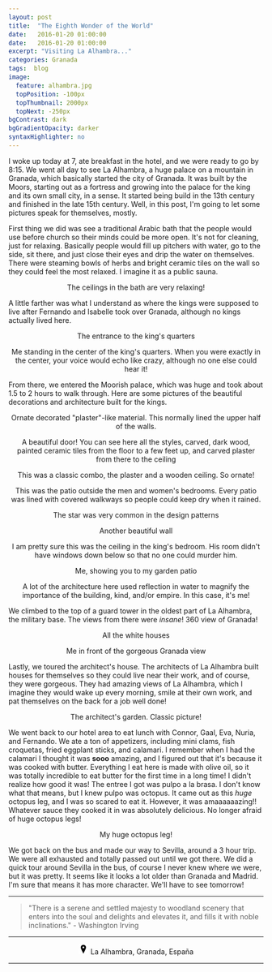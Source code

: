 ```yaml
---
layout: post
title:  "The Eighth Wonder of the World"
date:   2016-01-20 01:00:00
date:   2016-01-20 01:00:00
excerpt: "Visiting La Alhambra..."
categories: Granada
tags:  blog
image:
  feature: alhambra.jpg
  topPosition: -100px
  topThumbnail: 2000px
  topNext: -250px
bgContrast: dark
bgGradientOpacity: darker
syntaxHighlighter: no
---
```


I woke up today at 7, ate breakfast in the hotel, and we were ready to go by 8:15. We went all day to see La Alhambra, a huge palace on a mountain in Granada, which basically started the city of Granada. It was built by the Moors, starting out as a fortress and growing into the palace for the king and its own small city, in a sense. It started being build in the 13th century and finished in the late 15th century. Well, in this post, I'm going to let some pictures speak for themselves, mostly.

First thing we did was see a traditional Arabic bath that the people would use before church so their minds could be more open. It's not for cleaning, just for relaxing. Basically people would fill up pitchers with water, go to the side, sit there, and just close their eyes and drip the water on themselves. There were steaming bowls of herbs and bright ceramic tiles on the wall so they could feel the most relaxed. I imagine it as a public sauna.

<div class="img img--fullContainer img--14xLeading" style="background-image: url({{ site.baseurl_posts_img }}spain/alhambra/ceiling.jpg);"></div>
<center><p style="font-size: 14px;">The ceilings in the bath are very relaxing!</p></center>

A little farther was what I understand as where the kings were supposed to live after Fernando and Isabelle took over Granada, although no kings actually lived here.

<div class="img img--fullContainer img--14xLeading" style="background-image: url({{ site.baseurl_posts_img }}spain/alhambra/entrance.jpg);"></div>
<center><p style="font-size: 14px;">The entrance to the king's quarters</p></center>

<div class="img img--fullContainer img--14xLeading" style="background-image: url({{ site.baseurl_posts_img }}spain/alhambra/standingcenter.jpg);"></div>
<center><p style="font-size: 14px;">Me standing in the center of the king's quarters. When you were exactly in the center, your voice would echo like crazy, although no one else could hear it!</p></center>

From there, we entered the Moorish palace, which was huge and took about 1.5 to 2 hours to walk through. Here are some pictures of the beautiful decorations and architecture built for the kings.

<div class="img img--fullContainer img--14xLeading" style="background-image: url({{ site.baseurl_posts_img }}spain/alhambra/ornate.jpg);"></div>
<center><p style="font-size: 14px;">Ornate decorated "plaster"-like material. This normally lined the upper half of the walls.</p></center>

<div class="img img--fullContainer img--14xLeading" style="background-image: url({{ site.baseurl_posts_img }}spain/alhambra/beautifuldoor.jpg);"></div>
<center><p style="font-size: 14px;">A beautiful door! You can see here all the styles, carved, dark wood, painted ceramic tiles from the floor to a few feet up, and carved plaster from there to the ceiling</p></center>

<div class="img img--fullContainer img--14xLeading" style="background-image: url({{ site.baseurl_posts_img }}spain/alhambra/woodceiling.jpg);"></div>
<center><p style="font-size: 14px;">This was a classic combo, the plaster and a wooden ceiling. So ornate!</p></center>

<div class="img img--fullContainer img--14xLeading" style="background-image: url({{ site.baseurl_posts_img }}spain/alhambra/columns.jpg);"></div>
<center><p style="font-size: 14px;">This was the patio outside the men and women's bedrooms. Every patio was lined with covered walkways so people could keep dry when it rained.</p></center>

<div class="img img--fullContainer img--14xLeading" style="background-image: url({{ site.baseurl_posts_img }}spain/alhambra/starceiling.jpg);"></div>
<center><p style="font-size: 14px;">The star was very common in the design patterns</p></center>

<div class="img img--fullContainer img--14xLeading" style="background-image: url({{ site.baseurl_posts_img }}spain/alhambra/wall.jpg);"></div>
<center><p style="font-size: 14px;">Another beautiful wall</p></center>

<div class="img img--fullContainer img--14xLeading" style="background-image: url({{ site.baseurl_posts_img }}spain/alhambra/kingceiling.jpg);"></div>
<center><p style="font-size: 14px;">I am pretty sure this was the ceiling in the king's bedroom. His room didn't have windows down below so that no one could murder him.</p></center>

<div class="img img--fullContainer img--14xLeading" style="background-image: url({{ site.baseurl_posts_img }}spain/alhambra/megarden.jpg);"></div>
<center><p style="font-size: 14px;">Me, showing you to my garden patio</p></center>

<div class="img img--fullContainer img--14xLeading" style="background-image: url({{ site.baseurl_posts_img }}spain/alhambra/reflection.jpg);"></div>
<center><p style="font-size: 14px;">A lot of the architecture here used reflection in water to magnify the importance of the building, kind, and/or empire. In this case, it's me!</p></center>

We climbed to the top of a guard tower in the oldest part of La Alhambra, the military base. The views from there were *insane*! 360 view of Granada!

<div class="img img--fullContainer img--14xLeading" style="background-image: url({{ site.baseurl_posts_img }}spain/alhambra/view.jpg);"></div>
<center><p style="font-size: 14px;">All the white houses</p></center>

<div class="img img--fullContainer img--14xLeading" style="background-image: url({{ site.baseurl_posts_img }}spain/alhambra/meview.jpg);"></div>
<center><p style="font-size: 14px;">Me in front of the gorgeous Granada view</p></center>

Lastly, we toured the architect's house. The architects of La Alhambra built houses for themselves so they could live near their work, and of course, they were gorgeous. They had amazing views of La Alhambra, which I imagine they would wake up every morning, smile at their own work, and pat themselves on the back for a job well done!

<div class="img img--fullContainer img--14xLeading" style="background-image: url({{ site.baseurl_posts_img }}spain/alhambra/jardin.jpg);"></div>
<center><p style="font-size: 14px;">The architect's garden. Classic picture!</p></center>

We went back to our hotel area to eat lunch with Connor, Gaal, Eva, Nuria, and Fernando. We ate a ton of appetizers, including mini clams, fish croquetas, fried eggplant sticks, and calamari. I remember when I had the calamari I thought it was **sooo** amazing, and I figured out that it's because it was cooked with butter. Everything I eat here is made with olive oil, so it was totally incredible to eat butter for the first time in a long time! I didn't realize how good it was! The entree I got was pulpo a la brasa. I don't know what that means, but I knew pulpo was octopus. It came out as this *huge* octopus leg, and I was so scared to eat it. However, it was amaaaaaazing!! Whatever sauce they cooked it in was absolutely delicious. No longer afraid of huge octopus legs!

<div class="img img--fullContainer img--14xLeading" style="background-image: url({{ site.baseurl_posts_img }}spain/alhambra/pulpo.jpg);"></div>
<center><p style="font-size: 14px;">My huge octopus leg!</p></center>

We got back on the bus and made our way to Sevilla, around a 3 hour trip. We were all exhausted and totally passed out until we got there. We did a quick tour around Sevilla in the bus, of course I never knew where we were, but it was pretty. It seems like it looks a lot older than Granada and Madrid. I'm sure that means it has more character. We'll have to see tomorrow!


<hr></hr>

<blockquote class="largeQuote">"There is a serene and settled majesty to woodland scenery that enters into the soul and delights and elevates it, and fills it with noble inclinations." - Washington Irving</blockquote>

<hr></hr>

<center><img src="/assets/images/location.png" height=20px width=20px/> La Alhambra, Granada, España</center>

<hr></hr>
